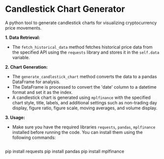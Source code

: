 # Candlestick Chart Generator
A python tool to generate candlestick charts for visualizing cryptocurrency price movements.

__1. Data Retrieval:__

 - The ```fetch_historical_data``` method fetches historical price data from the specified API using the ```requests``` library and stores it in the ```self.data``` variable.
   

__2. Chart Generation:__

 - The ```generate_candlestick_chart``` method converts the data to a pandas DataFrame for analysis.
 - The DataFrame is processed to convert the 'date' column to a datetime format and set it as the index.
 - A candlestick chart is generated using ```mplfinance``` with the specified chart style, title, labels, and additional settings such as non-trading day display, figure ratio, figure scale, moving averages, and volume display.

__3. Usage:__

 - Make sure you have the required libraries ```requests```, ```pandas```, ```mplfinance``` installed before running the code. You can install them using the following commands:
   ```
pip install requests
pip install pandas
pip install mplfinance

   ```
